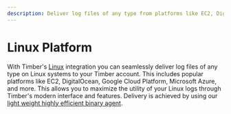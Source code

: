 ```yaml
---
description: Deliver log files of any type from platforms like EC2, DigitalOcean, and more.
---
```

# Linux Platform

With Timber's [Linux](https://www.linux.org/) integration you can seamlessly deliver log files of any type on Linux systems to your Timber account. This includes popular platforms like EC2, DigitalOcean, Google Cloud Platform, Microsoft Azure, and more. This allows you to maximize the utility of your Linux logs through Timber's modern interface and features. Delivery is achieved by using our [light weight highly efficient binary agent](/platforms/other/agent).
